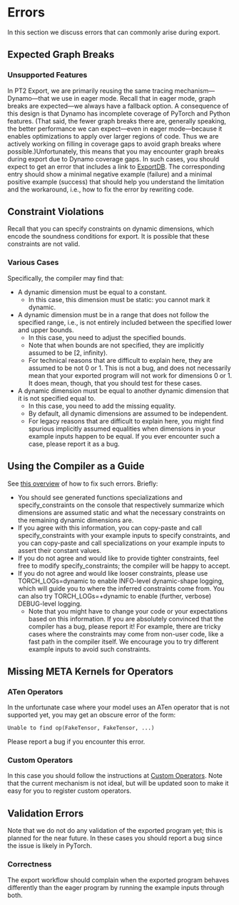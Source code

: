 # Errors

In this section we discuss errors that can commonly arise during export.

## Expected Graph Breaks

### Unsupported Features
In PT2 Export, we are primarily reusing the same tracing mechanism—Dynamo—that
we use in eager mode. Recall that in eager mode, graph breaks are expected—we
always have a fallback option. A consequence of this design is that Dynamo has
incomplete coverage of PyTorch and Python features. (That said, the fewer graph
breaks there are, generally speaking, the better performance we can expect—even
in eager mode—because it enables optimizations to apply over larger regions of
code. Thus we are actively working on filling in coverage gaps to avoid graph
breaks where possible.)Unfortunately, this means that you may encounter graph
breaks during export due to Dynamo coverage gaps. In such cases, you should
expect to get an error that includes a link to [ExportDB](./exportdb.md). The
corresponding entry should show a minimal negative example (failure) and a
minimal positive example (success) that should help you understand the
limitation and the workaround, i.e., how to fix the error by rewriting code.

## Constraint Violations
Recall that you can specify constraints on dynamic dimensions, which encode the
soundness conditions for export. It is possible that these constraints are not
valid.

### Various Cases
Specifically, the compiler may find that:
- A dynamic dimension must be equal to a constant.
  - In this case, this dimension must be static: you cannot mark it dynamic.
- A dynamic dimension must be in a range that does not follow the specified range, i.e., is not entirely included between the specified lower and upper bounds.
  - In this case, you need to adjust the specified bounds.
  - Note that when bounds are not specified, they are implicitly assumed to be [2, infinity).
  - For technical reasons that are difficult to explain here, they are assumed to be not 0 or 1. This is not a bug, and does not necessarily mean that your exported program will not work for dimensions 0 or 1. It does mean, though, that you should test for these cases.
- A dynamic dimension must be equal to another dynamic dimension that it is not specified equal to.
   - In this case, you need to add the missing equality.
   - By default, all dynamic dimensions are assumed to be independent.
   - For legacy reasons that are difficult to explain here, you might find spurious implicitly assumed equalities when dimensions in your example inputs happen to be equal. If you ever encounter such a case, please report it as a bug.

## Using the Compiler as a Guide

See [this overview](./soundness.md#constraint-violations-and-how-to-fix-them) of
how to fix such errors. Briefly:
* You should see generated functions specializations and specify_constraints on the console that respectively summarize which dimensions are assumed static and what the necessary constraints on the remaining dynamic dimensions are.
* If you agree with this information, you can copy-paste and call specify_constraints with your example inputs to specify constraints, and you can copy-paste and call specializations on your example inputs to assert their constant values.
* If you do not agree and would like to provide tighter constraints, feel free to modify specify_constraints; the compiler will be happy to accept.
* If you do not agree and would like looser constraints, please use TORCH_LOGs=dynamic to enable INFO-level dynamic-shape logging, which will guide you to where the inferred constraints come from. You can also try TORCH_LOGs=+dynamic to enable (further, verbose) DEBUG-level logging.
   * Note that you might have to change your code or your expectations based on this information. If you are absolutely convinced that the compiler has a bug, please report it! For example, there are tricky cases where the constraints may come from non-user code, like a fast path in the compiler itself. We encourage you to try different example inputs to avoid such constraints.

## Missing META Kernels for Operators

### ATen Operators
In the unfortunate case where your model uses an ATen operator that is not
supported yet, you may get an obscure error of the form:
```python
Unable to find op(FakeTensor, FakeTensor, ...)
```
Please report a bug if you encounter this error.

### Custom Operators
In this case you should follow the instructions at [Custom
Operators](./custom_operators.md). Note that the current mechanism is not ideal,
but will be updated soon to make it easy for you to register custom operators.

## Validation Errors
Note that we do not do any validation of the exported program yet; this is
planned for the near future. In these cases you should report a bug since the
issue is likely in PyTorch.

### Correctness
The export workflow should complain when the exported program behaves
differently than the eager program by running the example inputs through both.
